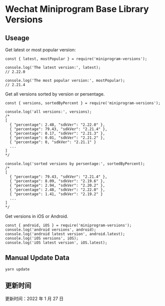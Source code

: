 
# Wechat Miniprogram Base Library Versions

## Useage

Get latest or most popular version:

```;
const { latest, mostPopular } = require('miniprogram-versions');

console.log('The latest version:', latest);
// 2.22.0

console.log('The most popular version:', mostPopular);
// 2.21.4

```

Get all versions sorted by version or persentage.

```
const { versions, sortedByPercent } = require('miniprogram-versions');

console.log('all versions:', versions);
/*
[
  { "percentage": 2.48, "sdkVer": "2.22.0" },
  { "percentage": 79.43, "sdkVer": "2.21.4" },
  { "percentage": 0.17, "sdkVer": "2.21.3" },
  { "percentage": 0.01, "sdkVer": "2.21.2" },
  { "percentage": 0, "sdkVer": "2.21.1" }
  ...
]
*/

console.log('sorted versions by persentage:', sortedByPercent);
/*
[
  { "percentage": 79.43, "sdkVer": "2.21.4" },
  { "percentage": 8.09, "sdkVer": "2.19.6" },
  { "percentage": 2.94, "sdkVer": "2.20.2" },
  { "percentage": 2.48, "sdkVer": "2.22.0" },
  { "percentage": 1.41, "sdkVer": "2.19.2" }
  ...
]
*/
```

Get versions in iOS or Android.

```
const { android, iOS } = require('miniprogram-versions');
console.log('android versions', android);
console.log('android latest version', android.latest);
console.log('iOS versions', iOS);
console.log('iOS latest version', iOS.latest);
```

## Manual Update Data

```
yarn update
```

## 更新时间

更新时间：2022 年 1 月 27 日
